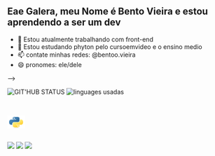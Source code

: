 ## Eae Galera, meu Nome é Bento Vieira e estou aprendendo a ser um dev 

- 🔭 Estou atualmente trabalhando com front-end
- 🌱 Estou estudando phyton pelo cursoemvideo e o ensino medio
- 📫 contate minhas redes: @bentoo.vieira
- 😄 pronomes: ele/dele
 
-->

  ![GIT'HUB STATUS](https://github-readme-stats.vercel.app/api?username=bentinlas&show_icons=true)
  ![linguages usadas](https://github-readme-stats.vercel.app/api/top-langs/?username=bentinlas&layout=compact&theme=bluey_navy)
  
  ##
  <div style="display: inline_block"><br>
  <img align="center" alt="Rafa-Python" height="30" width="40" src="https://raw.githubusercontent.com/devicons/devicon/master/icons/python/python-original.svg">
</div>

##

<div> 
  <a href="https://instagram.com/bentoo.vieira/" target="_blank"><img src="https://img.shields.io/badge/-Instagram-%23E4405F?style=for-the-badge&logo=instagram&logoColor=white" target="_blank"></a>
 <a href="https://discord.gg/uV2WrNQm" target="_blank"><img src="https://img.shields.io/badge/Discord-7289DA?style=for-the-badge&logo=discord&logoColor=white" target="_blank"></a> 
  <a href = "mailto:bentoovieiracavalcante@gmail.com"><img src="https://img.shields.io/badge/-Gmail-%23333?style=for-the-badge&logo=gmail&logoColor=white" target="_blank"></a>
  
</div>

##
